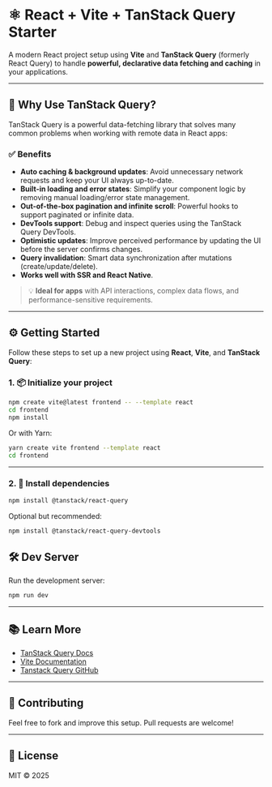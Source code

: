 
# ⚛️ React + Vite + TanStack Query Starter

A modern React project setup using **Vite** and **TanStack Query** (formerly React Query) to handle **powerful, declarative data fetching and caching** in your applications.

---

## 🚀 Why Use TanStack Query?

TanStack Query is a powerful data-fetching library that solves many common problems when working with remote data in React apps:

### ✅ Benefits

- **Auto caching & background updates**: Avoid unnecessary network requests and keep your UI always up-to-date.
- **Built-in loading and error states**: Simplify your component logic by removing manual loading/error state management.
- **Out-of-the-box pagination and infinite scroll**: Powerful hooks to support paginated or infinite data.
- **DevTools support**: Debug and inspect queries using the TanStack Query DevTools.
- **Optimistic updates**: Improve perceived performance by updating the UI before the server confirms changes.
- **Query invalidation**: Smart data synchronization after mutations (create/update/delete).
- **Works well with SSR and React Native**.



> 💡 **Ideal for apps** with API interactions, complex data flows, and performance-sensitive requirements.

---

## ⚙️ Getting Started

Follow these steps to set up a new project using **React**, **Vite**, and **TanStack Query**:

### 1. 📦 Initialize your project

```bash
npm create vite@latest frontend -- --template react
cd frontend
npm install
```

Or with Yarn:

```bash
yarn create vite frontend --template react
cd frontend
```

---

### 2. 📁 Install dependencies

```bash
npm install @tanstack/react-query
```

Optional but recommended:

```bash
npm install @tanstack/react-query-devtools
```


## 🛠️ Dev Server

Run the development server:

```bash
npm run dev
```

---

## 📚 Learn More

* [TanStack Query Docs](https://tanstack.com/query/v5/docs/react/overview)
* [Vite Documentation](https://vitejs.dev/)
* [Tanstack Query GitHub](https://github.com/TanStack/query)

---

## 🧡 Contributing

Feel free to fork and improve this setup. Pull requests are welcome!

---

## 📄 License

MIT © 2025


